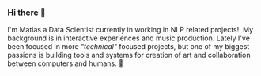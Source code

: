 ### Hi there 👋

I'm  Matias a Data Scientist currently in working in NLP related projects!.
My background is in interactive experiences and music production. 
Lately I've been focused in more _"technical"_ focused projects, but one of my biggest passions is building tools and systems for creation of art and collaboration between computers and humans. 🤖

<!--
**Matmac945/Matmac945** is a ✨ _special_ ✨ repository because its `README.md` (this file) appears on your GitHub profile.

Here are some ideas to get you started:

- 🔭 I’m currently working on ...
- 🌱 I’m currently learning ...
- 👯 I’m looking to collaborate on ...
- 🤔 I’m looking for help with ...
- 💬 Ask me about ...
- 📫 How to reach me: ...
- 😄 Pronouns: ...
- ⚡ Fun fact: ...
-->
